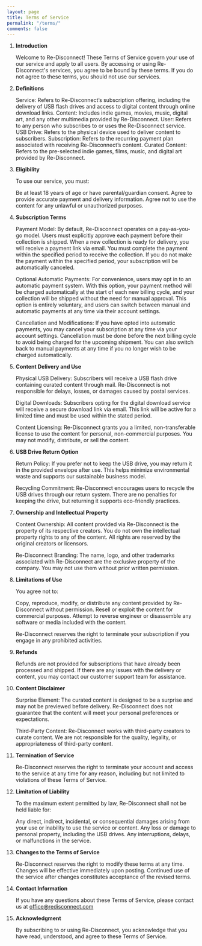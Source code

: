 ```yaml
---
layout: page
title: Terms of Service
permalink: "/terms/"
comments: false
---
```

1. **Introduction**

    Welcome to Re-Disconnect! These Terms of Service govern your use of our service and apply to all users. By accessing or using Re-Disconnect's services, you agree to be bound by these terms. If you do not agree to these terms, you should not use our services.

2. **Definitions**

    Service: Refers to Re-Disconnect’s subscription offering, including the delivery of USB flash drives and access to digital content through online download links.
    Content: Includes indie games, movies, music, digital art, and any other multimedia provided by Re-Disconnect.
    User: Refers to any person who subscribes to or uses the Re-Disconnect service.
    USB Drive: Refers to the physical device used to deliver content to subscribers.
    Subscription: Refers to the recurring payment plan associated with receiving Re-Disconnect’s content.
    Curated Content: Refers to the pre-selected indie games, films, music, and digital art provided by Re-Disconnect.

3. **Eligibility**

    To use our service, you must:

    Be at least 18 years of age or have parental/guardian consent.
    Agree to provide accurate payment and delivery information.
    Agree not to use the content for any unlawful or unauthorized purposes.

4. **Subscription Terms**

    Payment Model: By default, Re-Disconnect operates on a pay-as-you-go model. Users must explicitly approve each payment before their collection is shipped. When a new collection is ready for delivery, you will receive a payment link via email. You must complete the payment within the specified period to receive the collection. If you do not make the payment within the specified period, your subscription will be automatically canceled.

    Optional Automatic Payments: For convenience, users may opt in to an automatic payment system. With this option, your payment method will be charged automatically at the start of each new billing cycle, and your collection will be shipped without the need for manual approval. This option is entirely voluntary, and users can switch between manual and automatic payments at any time via their account settings.

    Cancellation and Modifications: If you have opted into automatic payments, you may cancel your subscription at any time via your account settings. Cancellation must be done before the next billing cycle to avoid being charged for the upcoming shipment. You can also switch back to manual payments at any time if you no longer wish to be charged automatically.

5. **Content Delivery and Use**

    Physical USB Delivery: Subscribers will receive a USB flash drive containing curated content through mail. Re-Disconnect is not responsible for delays, losses, or damages caused by postal services.

    Digital Downloads: Subscribers opting for the digital download service will receive a secure download link via email. This link will be active for a limited time and must be used within the stated period.

    Content Licensing: Re-Disconnect grants you a limited, non-transferable license to use the content for personal, non-commercial purposes. You may not modify, distribute, or sell the content.

6. **USB Drive Return Option**

    Return Policy: If you prefer not to keep the USB drive, you may return it in the provided envelope after use. This helps minimize environmental waste and supports our sustainable business model.

    Recycling Commitment: Re-Disconnect encourages users to recycle the USB drives through our return system. There are no penalties for keeping the drive, but returning it supports eco-friendly practices.

7. **Ownership and Intellectual Property**

    Content Ownership: All content provided via Re-Disconnect is the property of its respective creators. You do not own the intellectual property rights to any of the content. All rights are reserved by the original creators or licensors.

    Re-Disconnect Branding: The name, logo, and other trademarks associated with Re-Disconnect are the exclusive property of the company. You may not use them without prior written permission.

8. **Limitations of Use**

    You agree not to:

    Copy, reproduce, modify, or distribute any content provided by Re-Disconnect without permission.
    Resell or exploit the content for commercial purposes.
    Attempt to reverse engineer or disassemble any software or media included with the content.

    Re-Disconnect reserves the right to terminate your subscription if you engage in any prohibited activities.

9. **Refunds**

    Refunds are not provided for subscriptions that have already been processed and shipped. If there are any issues with the delivery or content, you may contact our customer support team for assistance.

10. **Content Disclaimer**

    Surprise Element: The curated content is designed to be a surprise and may not be previewed before delivery. Re-Disconnect does not guarantee that the content will meet your personal preferences or expectations.

    Third-Party Content: Re-Disconnect works with third-party creators to curate content. We are not responsible for the quality, legality, or appropriateness of third-party content.

11. **Termination of Service**

    Re-Disconnect reserves the right to terminate your account and access to the service at any time for any reason, including but not limited to violations of these Terms of Service.

12. **Limitation of Liability**

    To the maximum extent permitted by law, Re-Disconnect shall not be held liable for:

    Any direct, indirect, incidental, or consequential damages arising from your use or inability to use the service or content.
    Any loss or damage to personal property, including the USB drives.
    Any interruptions, delays, or malfunctions in the service.

13. **Changes to the Terms of Service**

    Re-Disconnect reserves the right to modify these terms at any time. Changes will be effective immediately upon posting. Continued use of the service after changes constitutes acceptance of the revised terms.

14. **Contact Information**

    If you have any questions about these Terms of Service, please contact us at office@redisconnect.com

15. **Acknowledgment**

    By subscribing to or using Re-Disconnect, you acknowledge that you have read, understood, and agree to these Terms of Service.
